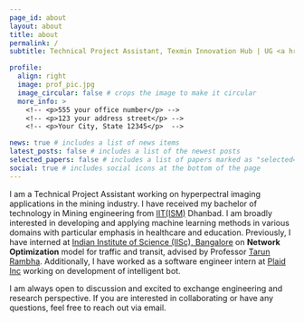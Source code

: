 ```yaml
---
page_id: about
layout: about
title: about
permalink: /
subtitle: Technical Project Assistant, Texmin Innovation Hub | UG <a href='https://www.iitism.ac.in/'>IIT(ISM)</a> Dhanbad

profile:
  align: right
  image: prof_pic.jpg
  image_circular: false # crops the image to make it circular
  more_info: >
    <!-- <p>555 your office number</p> -->
    <!-- <p>123 your address street</p> -->
    <!-- <p>Your City, State 12345</p>  -->

news: true # includes a list of news items
latest_posts: false # includes a list of the newest posts
selected_papers: false # includes a list of papers marked as "selected={true}"
social: true # includes social icons at the bottom of the page
---
```

I am a Technical Project Assistant working on hyperpectral imaging applications in the mining industry. I have received my bachelor of technology in Mining engineering from [IIT(ISM)](https://www.iitism.ac.in/) Dhanbad.
I am broadly interested in developing and applying machine learning methods in various domains with particular emphasis in healthcare and education. Previously, I have interned at [Indian Institute of Science (IISc), Bangalore](https://iisc.ac.in/) on **Network Optimization** model for traffic and transit, advised by Professor [Tarun Rambha](http://civil.iisc.ac.in/~tarunr/). Additionally, I have worked as a software engineer intern at [Plaid Inc](https://plaid.co.jp/en/) working on development of intelligent bot.

I am always open to discussion and excited to exchange engineering and research perspective. If you are interested in collaborating or have any questions, feel free to reach out via email.

